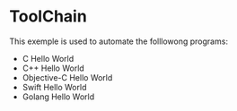 # ToolChain

This exemple is used to automate the folllowong programs:

- C Hello World
- C++ Hello World
- Objective-C Hello World
- Swift Hello World
- Golang Hello World


